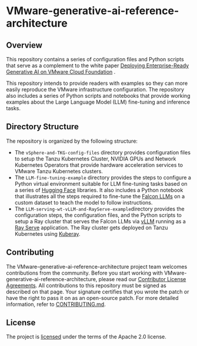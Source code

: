 # VMware-generative-ai-reference-architecture

## Overview

This repository contains a series of configuration files and Python scripts that serve as a complement to the
white paper [Deploying Enterprise-Ready Generative AI on VMware Cloud Foundation]( https://core.vmware.com/resource/deploying-enterprise-ready-generative-ai-vmware-cloud-foundation) .

This repository intends to provide readers with examples so they can more easily reproduce the VMware infrastructure configuration. The repository also includes a series of Python scripts and notebooks that provide working examples about the Large Language Model (LLM) fine-tuning and inference tasks.

## Directory Structure<br>
The repository is organized by the following structure:<br>
- The `vSphere-and-TKG-config-files` directory provides configuration files to setup the Tanzu Kubernetes Cluster, NVIDIA GPUs and Network Kubernetes Operators
  that provide hardware acceleration services to VMware Tanzu Kubernetes clusters.
- The `LLM-fine-tuning-example` directory provides the steps to configure a Python virtual environment suitable for LLM fine-tuning tasks based on a series of 
[Hugging Face](https://huggingface.co/) libraries. It also includes a Python notebook that illustrates all the steps required to fine-tune
the [Falcon LLMs](https://falconllm.tii.ae/) on a custom dataset to teach the model to follow instructions.
- The `LLM-serving-wt-vLLM-and-RayServe-example`directory provides the configuration steps, the configuration files, and the Python
scripts to setup a Ray cluster that serves the Falcon LLMs via [vLLM](https://github.com/vllm-project/vllm) running as a 
[Ray Serve](https://docs.ray.io/en/latest/serve/index.html) application. The Ray cluster gets deployed on Tanzu Kubernetes using
[Kuberay](https://github.com/ray-project/kuberay).

## Contributing

The VMware-generative-ai-reference-architecture project team welcomes contributions from the community. Before you start working with VMware-generative-ai-reference-architecture, please
read our [Contributor License Agreements](https://cla.vmware.com/cla/1/preview). All contributions to this repository must be
signed as described on that page. Your signature certifies that you wrote the patch or have the right to pass it on
as an open-source patch. For more detailed information, refer to [CONTRIBUTING.md](CONTRIBUTING_CLA.md).

## License
The project is [licensed](https://github.com/vmware-ai-labs/VMware-generative-ai-reference-architecture/blob/main/LICENSE) under the terms of the Apache 2.0 license.
